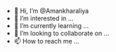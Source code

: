 - 👋 Hi, I’m @Amankharaliya
- 👀 I’m interested in ...
- 🌱 I’m currently learning ...
- 💞️ I’m looking to collaborate on ...
- 📫 How to reach me ...

<!---
Amankharaliya/Amankharaliya is a ✨ special ✨ repository because its `README.md` (this file) appears on your GitHub profile.
You can click the Preview link to take a look at your changes.
--->
